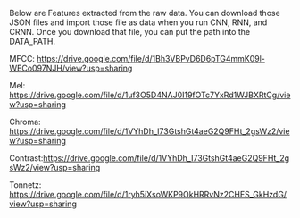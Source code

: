 Below are Features extracted from the raw data. 
You can download those JSON files and import those file as data when you run CNN, RNN, and CRNN.
Once you download that file, you can put the path into the DATA_PATH. 

MFCC: https://drive.google.com/file/d/1Bh3VBPvD6D6pTG4mmK09l-WECo097NJH/view?usp=sharing


Mel: https://drive.google.com/file/d/1uf3O5D4NAJ0I19fOTc7YxRd1WJBXRtCg/view?usp=sharing


Chroma: https://drive.google.com/file/d/1VYhDh_I73GtshGt4aeG2Q9FHt_2gsWz2/view?usp=sharing


Contrast:https://drive.google.com/file/d/1VYhDh_I73GtshGt4aeG2Q9FHt_2gsWz2/view?usp=sharing


Tonnetz: https://drive.google.com/file/d/1ryh5iXsoWKP9OkHRRvNz2CHFS_GkHzdG/view?usp=sharing
